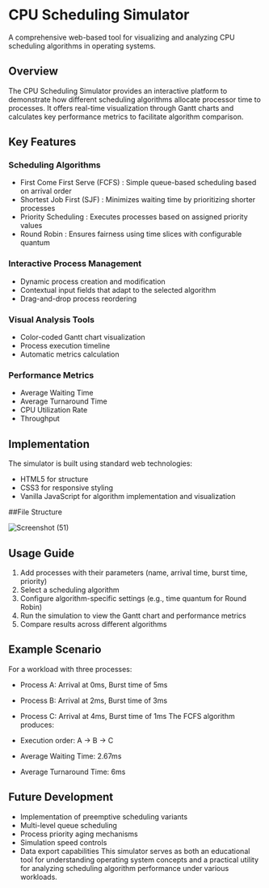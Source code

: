 # CPU Scheduling Simulator
A comprehensive web-based tool for visualizing and analyzing CPU scheduling algorithms in operating systems.

## Overview
The CPU Scheduling Simulator provides an interactive platform to demonstrate how different scheduling algorithms allocate processor time to processes. It offers real-time visualization through Gantt charts and calculates key performance metrics to facilitate algorithm comparison.

## Key Features
### Scheduling Algorithms
- First Come First Serve (FCFS) : Simple queue-based scheduling based on arrival order
- Shortest Job First (SJF) : Minimizes waiting time by prioritizing shorter processes
- Priority Scheduling : Executes processes based on assigned priority values
- Round Robin : Ensures fairness using time slices with configurable quantum
### Interactive Process Management
- Dynamic process creation and modification
- Contextual input fields that adapt to the selected algorithm
- Drag-and-drop process reordering
### Visual Analysis Tools
- Color-coded Gantt chart visualization
- Process execution timeline
- Automatic metrics calculation
### Performance Metrics
- Average Waiting Time
- Average Turnaround Time
- CPU Utilization Rate
- Throughput
## Implementation
The simulator is built using standard web technologies:

- HTML5 for structure
- CSS3 for responsive styling
- Vanilla JavaScript for algorithm implementation and visualization

##File Structure


![Screenshot (51)](https://github.com/user-attachments/assets/f3db1788-8671-4707-be5e-6e1f74e6348d)

  
## Usage Guide
1. Add processes with their parameters (name, arrival time, burst time, priority)
2. Select a scheduling algorithm
3. Configure algorithm-specific settings (e.g., time quantum for Round Robin)
4. Run the simulation to view the Gantt chart and performance metrics
5. Compare results across different algorithms
## Example Scenario
For a workload with three processes:

- Process A: Arrival at 0ms, Burst time of 5ms
- Process B: Arrival at 2ms, Burst time of 3ms
- Process C: Arrival at 4ms, Burst time of 1ms
The FCFS algorithm produces:

- Execution order: A → B → C
- Average Waiting Time: 2.67ms
- Average Turnaround Time: 6ms
## Future Development
- Implementation of preemptive scheduling variants
- Multi-level queue scheduling
- Process priority aging mechanisms
- Simulation speed controls
- Data export capabilities
This simulator serves as both an educational tool for understanding operating system concepts and a practical utility for analyzing scheduling algorithm performance under various workloads.
